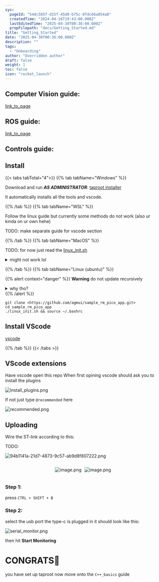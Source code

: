 ```yaml
---
sys:
  pageId: "54dc585f-d15f-45d0-b75c-8fdc66a854a8"
  createdTime: "2024-04-16T19:43:00.000Z"
  lastEditedTime: "2025-04-30T00:36:00.000Z"
  propFilepath: "docs/Getting_Started.md"
title: "Getting_Started"
date: "2025-04-30T00:36:00.000Z"
description: ""
tags:
  - "Onboarding"
author: "Overridden author"
draft: false
weight: 1
toc: false
icon: "rocket_launch"
---
```


## Computer Vision guide:

[link_to_page](86d45bc0-388b-4d26-8848-44f255f73d0e)

## ROS guide:

[link_to_page](3c76c1de-ec8f-46d6-8b0a-294005edc2d5)

## Controls guide:

## Install

{{< tabs tabTotal="4">}}
{{% tab tabName="Windows" %}}

Download and run _**AS ADMINISTRATOR**_: [taproot installer](https://github.com/Thornbots/TeachingFreshies/releases/tag/1.0)

It automatically installs all the tools and vscode.

{{% /tab %}}
{{% tab tabName="WSL" %}}

Follow the linux guide but currently some methods do not work (also ur kinda on ur own hehe)

TODO: make separate guide for vscode section

{{% /tab %}}
{{% tab tabName="MacOS" %}}

TODO: for now just read the [linux_init.sh](https://github.com/agmui/sample_rm_pico_app/blob/main/linux_init.sh)

<details>
<summary>might not work lol</summary>

`brew install libusb pkg-config`

Next install: [vscode](https://code.visualstudio.com/Download)

</details>

{{% /tab %}}
{{% tab tabName="Linux (ubuntu)" %}}

{{% alert context="danger" %}}
**Warning** do not update recursively
<details>
<summary>why tho?</summary>
There are some submodules that may go on for a while (like tinyusb) and I highly
recommend you don't need to get them.
If you want to see what submodules I update just look in `linux_init.sh`
</details>
{{% /alert %}}

```shell
git clone <https://github.com/agmui/sample_rm_pico_app.git>
cd sample_rm_pico_app
./linux_init.sh && source ~/.bashrc
```

## Install VScode

[vscode](https://code.visualstudio.com/Download)

{{% /tab %}}
{{< /tabs >}}

## VScode extensions

Have vscode open this repo
When first opining vscode should ask you to install the plugins

![install_plugins.png](https://prod-files-secure.s3.us-west-2.amazonaws.com/d518164a-d88e-44d1-a4ee-3adb3bd8bce0/89bd30f0-1825-4e77-867b-0a41ce370880/install_plugins.png?X-Amz-Algorithm=AWS4-HMAC-SHA256&X-Amz-Content-Sha256=UNSIGNED-PAYLOAD&X-Amz-Credential=ASIAZI2LB466QCWZIV4S%2F20250813%2Fus-west-2%2Fs3%2Faws4_request&X-Amz-Date=20250813T081303Z&X-Amz-Expires=3600&X-Amz-Security-Token=IQoJb3JpZ2luX2VjEOD%2F%2F%2F%2F%2F%2F%2F%2F%2F%2FwEaCXVzLXdlc3QtMiJHMEUCIQCYjlcFokb3u8qrmJMNyZJJF8Khl2duRF9xcRvp7pVm%2BQIgPgTzdcLLMfzAz5i2JISrgCkKolOLk%2B22EwLigFBTDocq%2FwMIKBAAGgw2Mzc0MjMxODM4MDUiDFKHJxJ%2F3mKfV15SJircA5wV5G9G5ZqZgcM8FB%2Fv7O4QfLZt4qqSKqO45ah0hyMKBvWsN0D5z1XYa6jhPAxCA1xINUJI3%2FBrj0a9RStCGwNX1TVzOzU5kJfZM1OmCyQ1QUzahqYaGaoqvso%2BbnMgN02G2visTDfr0TMfeT1%2FBXvq2aBTVxwWJ1olzcaEF%2BKDapolAtuaOFjKhMpi1xNh4Vu%2BP8PISqx1s7MzsHm9%2FLfYiHVtGLXvi05RwQjEagyyIleSf0nQ7SpbW%2BEFAnavyRkwkIINpeNEyatWA8IqNLygrtipzYmUfTHkduBMgm%2BYi1WBbrqmwxVZh4LaPChlH7IU9fjz6PtQ36pT080369FKbh7ubIYN5so4DLBFzNu8%2FGIXNwgx%2Bhx3U89r5PIXjAqeQme2qBQ68mXPP4oofb%2FUD4SHC5cX7Sxlt3iDK3xBEJVxh8kTKd1f%2BG1555EBNrujn56kLHItH7YaaWtNWw3Tgyl3KPHZyB3lqAY77%2Fxbhb%2BrbmY9yz3BSuS8LeLtEWbO07mnBoD0IIBBAQ4F4tghTPk4Sz%2Bx2U8wkWU9eOczdQav1xbXD5Dy1SNjB%2B5yxO8TO9nUjUo8Mli%2Ba%2FB5t2S4BBFFg7K9MdDiJrwMbzgdH39vf2vUwSlJYGChMKH58MQGOqUBBtz9qQuDPP4FC%2F1YpvP%2FM5%2FsaDJxJagew1F2AF5mC6eqVDBcqT5J%2BrNBdd4CzXV3ekb3aK546TPoRJc1%2FML881A8L2WNVB0jjLOGJpOi4bW7tN5n09MZ4lY0cGopHn%2FzZIESVmKkFjU4ugGhdB5aShkbq%2BSc5K9I8MDJrSvPZczf2yip4h3Fcn4XxeIWRGs0YM8h6gpLMJnWApe6gVMFEHxRbWUQ&X-Amz-Signature=ea5b29a3ed4bfc1409826deac924a72b5d25f592fc4040a5bcd45ccab37ae6b7&X-Amz-SignedHeaders=host&x-amz-checksum-mode=ENABLED&x-id=GetObject)

If not just type `@recommended` here  

![recommended.png](https://prod-files-secure.s3.us-west-2.amazonaws.com/d518164a-d88e-44d1-a4ee-3adb3bd8bce0/61e661e9-5d85-4dfc-be0d-8d2097a5e793/recommended.png?X-Amz-Algorithm=AWS4-HMAC-SHA256&X-Amz-Content-Sha256=UNSIGNED-PAYLOAD&X-Amz-Credential=ASIAZI2LB466QCWZIV4S%2F20250813%2Fus-west-2%2Fs3%2Faws4_request&X-Amz-Date=20250813T081303Z&X-Amz-Expires=3600&X-Amz-Security-Token=IQoJb3JpZ2luX2VjEOD%2F%2F%2F%2F%2F%2F%2F%2F%2F%2FwEaCXVzLXdlc3QtMiJHMEUCIQCYjlcFokb3u8qrmJMNyZJJF8Khl2duRF9xcRvp7pVm%2BQIgPgTzdcLLMfzAz5i2JISrgCkKolOLk%2B22EwLigFBTDocq%2FwMIKBAAGgw2Mzc0MjMxODM4MDUiDFKHJxJ%2F3mKfV15SJircA5wV5G9G5ZqZgcM8FB%2Fv7O4QfLZt4qqSKqO45ah0hyMKBvWsN0D5z1XYa6jhPAxCA1xINUJI3%2FBrj0a9RStCGwNX1TVzOzU5kJfZM1OmCyQ1QUzahqYaGaoqvso%2BbnMgN02G2visTDfr0TMfeT1%2FBXvq2aBTVxwWJ1olzcaEF%2BKDapolAtuaOFjKhMpi1xNh4Vu%2BP8PISqx1s7MzsHm9%2FLfYiHVtGLXvi05RwQjEagyyIleSf0nQ7SpbW%2BEFAnavyRkwkIINpeNEyatWA8IqNLygrtipzYmUfTHkduBMgm%2BYi1WBbrqmwxVZh4LaPChlH7IU9fjz6PtQ36pT080369FKbh7ubIYN5so4DLBFzNu8%2FGIXNwgx%2Bhx3U89r5PIXjAqeQme2qBQ68mXPP4oofb%2FUD4SHC5cX7Sxlt3iDK3xBEJVxh8kTKd1f%2BG1555EBNrujn56kLHItH7YaaWtNWw3Tgyl3KPHZyB3lqAY77%2Fxbhb%2BrbmY9yz3BSuS8LeLtEWbO07mnBoD0IIBBAQ4F4tghTPk4Sz%2Bx2U8wkWU9eOczdQav1xbXD5Dy1SNjB%2B5yxO8TO9nUjUo8Mli%2Ba%2FB5t2S4BBFFg7K9MdDiJrwMbzgdH39vf2vUwSlJYGChMKH58MQGOqUBBtz9qQuDPP4FC%2F1YpvP%2FM5%2FsaDJxJagew1F2AF5mC6eqVDBcqT5J%2BrNBdd4CzXV3ekb3aK546TPoRJc1%2FML881A8L2WNVB0jjLOGJpOi4bW7tN5n09MZ4lY0cGopHn%2FzZIESVmKkFjU4ugGhdB5aShkbq%2BSc5K9I8MDJrSvPZczf2yip4h3Fcn4XxeIWRGs0YM8h6gpLMJnWApe6gVMFEHxRbWUQ&X-Amz-Signature=c969ef60b56fcf7c06afe8edc279e8b6a7ea6bf5a73e5b05f67fac252d365b6d&X-Amz-SignedHeaders=host&x-amz-checksum-mode=ENABLED&x-id=GetObject)

## Uploading

Wire the ST-link according to this:

TODO:

![94b1141a-21d7-4873-9c57-ab9d8f807222.png](https://prod-files-secure.s3.us-west-2.amazonaws.com/d518164a-d88e-44d1-a4ee-3adb3bd8bce0/e5fad17d-ab82-4300-9f4c-505ab4b1202c/94b1141a-21d7-4873-9c57-ab9d8f807222.png?X-Amz-Algorithm=AWS4-HMAC-SHA256&X-Amz-Content-Sha256=UNSIGNED-PAYLOAD&X-Amz-Credential=ASIAZI2LB466QCWZIV4S%2F20250813%2Fus-west-2%2Fs3%2Faws4_request&X-Amz-Date=20250813T081303Z&X-Amz-Expires=3600&X-Amz-Security-Token=IQoJb3JpZ2luX2VjEOD%2F%2F%2F%2F%2F%2F%2F%2F%2F%2FwEaCXVzLXdlc3QtMiJHMEUCIQCYjlcFokb3u8qrmJMNyZJJF8Khl2duRF9xcRvp7pVm%2BQIgPgTzdcLLMfzAz5i2JISrgCkKolOLk%2B22EwLigFBTDocq%2FwMIKBAAGgw2Mzc0MjMxODM4MDUiDFKHJxJ%2F3mKfV15SJircA5wV5G9G5ZqZgcM8FB%2Fv7O4QfLZt4qqSKqO45ah0hyMKBvWsN0D5z1XYa6jhPAxCA1xINUJI3%2FBrj0a9RStCGwNX1TVzOzU5kJfZM1OmCyQ1QUzahqYaGaoqvso%2BbnMgN02G2visTDfr0TMfeT1%2FBXvq2aBTVxwWJ1olzcaEF%2BKDapolAtuaOFjKhMpi1xNh4Vu%2BP8PISqx1s7MzsHm9%2FLfYiHVtGLXvi05RwQjEagyyIleSf0nQ7SpbW%2BEFAnavyRkwkIINpeNEyatWA8IqNLygrtipzYmUfTHkduBMgm%2BYi1WBbrqmwxVZh4LaPChlH7IU9fjz6PtQ36pT080369FKbh7ubIYN5so4DLBFzNu8%2FGIXNwgx%2Bhx3U89r5PIXjAqeQme2qBQ68mXPP4oofb%2FUD4SHC5cX7Sxlt3iDK3xBEJVxh8kTKd1f%2BG1555EBNrujn56kLHItH7YaaWtNWw3Tgyl3KPHZyB3lqAY77%2Fxbhb%2BrbmY9yz3BSuS8LeLtEWbO07mnBoD0IIBBAQ4F4tghTPk4Sz%2Bx2U8wkWU9eOczdQav1xbXD5Dy1SNjB%2B5yxO8TO9nUjUo8Mli%2Ba%2FB5t2S4BBFFg7K9MdDiJrwMbzgdH39vf2vUwSlJYGChMKH58MQGOqUBBtz9qQuDPP4FC%2F1YpvP%2FM5%2FsaDJxJagew1F2AF5mC6eqVDBcqT5J%2BrNBdd4CzXV3ekb3aK546TPoRJc1%2FML881A8L2WNVB0jjLOGJpOi4bW7tN5n09MZ4lY0cGopHn%2FzZIESVmKkFjU4ugGhdB5aShkbq%2BSc5K9I8MDJrSvPZczf2yip4h3Fcn4XxeIWRGs0YM8h6gpLMJnWApe6gVMFEHxRbWUQ&X-Amz-Signature=8e77afe5376f02d84a11ad373b635d10519147604810da343c96c05de3834732&X-Amz-SignedHeaders=host&x-amz-checksum-mode=ENABLED&x-id=GetObject)

<div style="display: flex;flex-direction: row; column-gap:10px; max-width: 630px;justify-content: center;">
<div>

![image.png](https://prod-files-secure.s3.us-west-2.amazonaws.com/d518164a-d88e-44d1-a4ee-3adb3bd8bce0/210ecb78-1116-4d7b-b9b7-2292f66fa2c2/image.png?X-Amz-Algorithm=AWS4-HMAC-SHA256&X-Amz-Content-Sha256=UNSIGNED-PAYLOAD&X-Amz-Credential=ASIAZI2LB4667N3DVC4D%2F20250813%2Fus-west-2%2Fs3%2Faws4_request&X-Amz-Date=20250813T081306Z&X-Amz-Expires=3600&X-Amz-Security-Token=IQoJb3JpZ2luX2VjEN%2F%2F%2F%2F%2F%2F%2F%2F%2F%2F%2FwEaCXVzLXdlc3QtMiJHMEUCIQCjMNbHsPVIikMDDW2ZM0FTPXDsIXoMwUuFu8NxtPetWgIgdvNzEZXTbPHq59qcmw1VE3xQr6zlIhgLnKvKGP%2F8O0gq%2FwMIKBAAGgw2Mzc0MjMxODM4MDUiDBW%2FioZKVjry19AjhSrcAy3AXRodzz7y8CwSsk3fMoVx4ZHTOkp%2FGxDzrJwc1ioicOuVx9aq1z0QW%2BR1DDTDRkQZWw%2Fe85RnCJtPN7eaUFSR6WOqbM60w80hWu92SgZlOts0XwDd4tem337NYOIjCvnnk%2FduUm75qDTlIkuBciNVItu2lb5DSnZMjaEJV%2B9ck1mfSoBaSjiqGHclXf6ug08bvtdLiY1Ky1yIE7v8GjKXw1QDukkqP5Zl7iz51J0mSiBTWS3n3Gmt6pdmRr8jxyIB2YA1L5g%2FN2vOcA%2B90mPyiFW1CZGMY4J5FCKrmJw42Ge7PDwIe6hnTwQ8LGxAPG86x%2FYwL69KMWTFUfIAl79GoNv7RfpymJNrYKdZBSx09LIRD5aCetZTwpy%2Bms72g1FxFBHL7v65GeGsTokCWEPs2OoJBMeBi69YIw3gdfJpzR8uiQy1SkkOyLMF%2BpC0t0zhtfKKF3fQ1RLACUcb63U5LfbFNr9e6wh%2FeAuNuZwltSxC6JFPzPhUoQ%2BJNLO08gbzC6p90mbq4lZWtcs7NuHNfsanp9%2Fq4F95rgTY4%2FuMP%2BvxM4mdVy%2FPrNWs%2F5OBIbWdXq8c3H1cKQy7pqXIC7m%2FVFKKkjJiHtr1T7Vm%2F261CWZi7dQ%2F4JDkbuOoMIz48MQGOqUBtnvwKEooNX8FMuIy1F3hSJ9lK9z%2B10vDFcQVQf74JALfxE3%2BXW%2FMAxdeBPny1Z0vmNTFoXd97kpeCrIPz4JwUmG9Gkctpcon9kLaxwuTQAxyBkTzAxZ6PP1KCfOv%2FEelh%2BhyzBwZ2aUkbrxXBgMymeZFEgO5C5tUjweap9MczLPxg6eWbYqzFJA0Rfbuvb%2BJcA9t%2BpJ9c81r4pasNj73Z%2BTl3fKX&X-Amz-Signature=56d7954560bec832fe43541b3e7b4a39843b216cdcb911a8cd0d51733d71a421&X-Amz-SignedHeaders=host&x-amz-checksum-mode=ENABLED&x-id=GetObject)

</div>
<div>

![image.png](https://prod-files-secure.s3.us-west-2.amazonaws.com/d518164a-d88e-44d1-a4ee-3adb3bd8bce0/33a0fd0f-8ca6-4a86-8e09-26e95ded1fff/image.png?X-Amz-Algorithm=AWS4-HMAC-SHA256&X-Amz-Content-Sha256=UNSIGNED-PAYLOAD&X-Amz-Credential=ASIAZI2LB466V73DEGTC%2F20250813%2Fus-west-2%2Fs3%2Faws4_request&X-Amz-Date=20250813T081306Z&X-Amz-Expires=3600&X-Amz-Security-Token=IQoJb3JpZ2luX2VjEOD%2F%2F%2F%2F%2F%2F%2F%2F%2F%2FwEaCXVzLXdlc3QtMiJIMEYCIQDuxEI3uKOrFN8HVsG2OeLnYegEKHCL0%2FLhxg3aHmsV6QIhALqRITNy3PjKSbHSK8DLoSlSuJjDozcthNhVReJkaOnrKv8DCCgQABoMNjM3NDIzMTgzODA1Igx%2F1cVnFGAbF5GgpE0q3APlVRqw2kpq9R9jYSRJuFkKbljqxgRmLi4wJULU0cqB4Jqfgg3xawc4bcq24dh0sQpHQPlErDnyfr8RwdAAYtWbygqijW%2BoA53CLSQj%2FMpjVJxFmqHgifHW1RkDq5d49sHD9skT24cH8PgeFQzi1AE7zLnKFvzQCIyX9sGawuYRa%2FnUOFqs4iRunRgT%2FpmTodcLrncTx%2FSV88GXhHNbzS8RBeHw8xakHwWPNqfUnv%2F1LqH43G76fzCbXVFT8YoLlwe4QFKQ1%2B654r3YR0nOeRlEn9BWUjY76QOyyUV%2FY9AXb%2F%2F8Na6sOR72w4hFGcBdChAd1Bt6j1iTQcijRZTLRES2P572sOEYm4tmEh%2B0HIyCyBnzovqjQZqO4n5%2BHo76weA4iaIjYJB8srfHQf5oEki%2FPb%2Bfjl%2B8iwMz1GfTFyfOzQviHLQUu2e%2FdTVzi8TjMIl8FYe4X%2BpMGB%2FbcotEx6NMNQJuUWSPEjkj1eyFvUZXYWIxA1EMp02TSl3JV%2FlqTqXq06D%2FeD%2BIxDL1oMKy352dXMfEU7xEjsA9hAqPsh3MKYwyyk75oq5T%2BzL94K5Rvpjpp1cWU9XiEdlqZX3goQEczJhegZDG2ttLczmQ9N1CR%2BSDdYmbDy1s%2BmSAzTCs%2BfDEBjqkAWIdMcORuFD3C%2FCX3mrZcgdsuiq79PPLtoLHB3F8nwTArdvMtjLQgCo4HhbtaRqE8sicV0E3aICAfbpmfXt%2BeP43Dvm69BRGiOXGaD%2FcxDH256BR0mA0DOVHMQEzf1JC%2BxdGaYVFMg40Er0scyuWNWHCi1BN%2Bj5ARmGFJwm8h62PjyeqJwqHZAga0wLXdYRtHJhCWkdlcW2FCJ7gvoJGH5h8JRMC&X-Amz-Signature=3fc2cb31e87d44a912100adf1b2115ac8c60f75ef4a2ec6f8ca5bda6b41ee91c&X-Amz-SignedHeaders=host&x-amz-checksum-mode=ENABLED&x-id=GetObject)

</div>
</div>

### Step 1:

press `CTRL + SHIFT + B`

### Step 2:

select the usb port the type-c is plugged in it should look like this:

![serial_monitor.png](https://prod-files-secure.s3.us-west-2.amazonaws.com/d518164a-d88e-44d1-a4ee-3adb3bd8bce0/f03f4774-05d4-4393-b6a0-d5efb6d315ab/serial_monitor.png?X-Amz-Algorithm=AWS4-HMAC-SHA256&X-Amz-Content-Sha256=UNSIGNED-PAYLOAD&X-Amz-Credential=ASIAZI2LB466QCWZIV4S%2F20250813%2Fus-west-2%2Fs3%2Faws4_request&X-Amz-Date=20250813T081303Z&X-Amz-Expires=3600&X-Amz-Security-Token=IQoJb3JpZ2luX2VjEOD%2F%2F%2F%2F%2F%2F%2F%2F%2F%2FwEaCXVzLXdlc3QtMiJHMEUCIQCYjlcFokb3u8qrmJMNyZJJF8Khl2duRF9xcRvp7pVm%2BQIgPgTzdcLLMfzAz5i2JISrgCkKolOLk%2B22EwLigFBTDocq%2FwMIKBAAGgw2Mzc0MjMxODM4MDUiDFKHJxJ%2F3mKfV15SJircA5wV5G9G5ZqZgcM8FB%2Fv7O4QfLZt4qqSKqO45ah0hyMKBvWsN0D5z1XYa6jhPAxCA1xINUJI3%2FBrj0a9RStCGwNX1TVzOzU5kJfZM1OmCyQ1QUzahqYaGaoqvso%2BbnMgN02G2visTDfr0TMfeT1%2FBXvq2aBTVxwWJ1olzcaEF%2BKDapolAtuaOFjKhMpi1xNh4Vu%2BP8PISqx1s7MzsHm9%2FLfYiHVtGLXvi05RwQjEagyyIleSf0nQ7SpbW%2BEFAnavyRkwkIINpeNEyatWA8IqNLygrtipzYmUfTHkduBMgm%2BYi1WBbrqmwxVZh4LaPChlH7IU9fjz6PtQ36pT080369FKbh7ubIYN5so4DLBFzNu8%2FGIXNwgx%2Bhx3U89r5PIXjAqeQme2qBQ68mXPP4oofb%2FUD4SHC5cX7Sxlt3iDK3xBEJVxh8kTKd1f%2BG1555EBNrujn56kLHItH7YaaWtNWw3Tgyl3KPHZyB3lqAY77%2Fxbhb%2BrbmY9yz3BSuS8LeLtEWbO07mnBoD0IIBBAQ4F4tghTPk4Sz%2Bx2U8wkWU9eOczdQav1xbXD5Dy1SNjB%2B5yxO8TO9nUjUo8Mli%2Ba%2FB5t2S4BBFFg7K9MdDiJrwMbzgdH39vf2vUwSlJYGChMKH58MQGOqUBBtz9qQuDPP4FC%2F1YpvP%2FM5%2FsaDJxJagew1F2AF5mC6eqVDBcqT5J%2BrNBdd4CzXV3ekb3aK546TPoRJc1%2FML881A8L2WNVB0jjLOGJpOi4bW7tN5n09MZ4lY0cGopHn%2FzZIESVmKkFjU4ugGhdB5aShkbq%2BSc5K9I8MDJrSvPZczf2yip4h3Fcn4XxeIWRGs0YM8h6gpLMJnWApe6gVMFEHxRbWUQ&X-Amz-Signature=02468843311066075a135569aa4a214fb5500dc1d3ed6ba83a76b7ab4a84c35b&X-Amz-SignedHeaders=host&x-amz-checksum-mode=ENABLED&x-id=GetObject)

then hit **Start Monitoring**

# CONGRATS🎉

you have set up taproot now move onto the `C++_basics` guide
